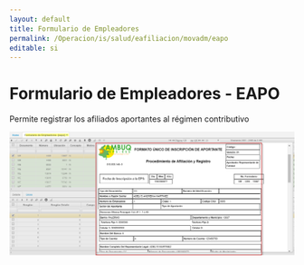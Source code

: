 ```yaml
---
layout: default
title: Formulario de Empleadores  
permalink: /Operacion/is/salud/eafiliacion/movadm/eapo
editable: si
---
```


# Formulario de Empleadores - EAPO

Permite registrar los afiliados aportantes al régimen contributivo

![](eapo1.png)




